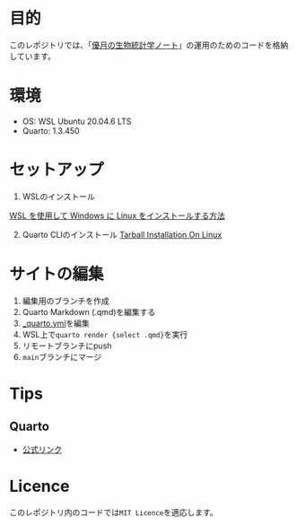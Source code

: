 # 目的

このレポジトリでは、「[優月の生物統計学ノート](https://yasuih777.github.io/qmds/)」の運用のためのコードを格納しています。

# 環境

- OS: WSL Ubuntu 20.04.6 LTS
- Quarto: 1.3.450  

# セットアップ

1. WSLのインストール

[WSL を使用して Windows に Linux をインストールする方法](https://learn.microsoft.com/ja-jp/windows/wsl/install)

2. Quarto CLIのインストール
[Tarball Installation On Linux](https://quarto.org/docs/download/tarball.html)

# サイトの編集

1. 編集用のブランチを作成
1. Quarto Markdown (.qmd)を編集する
1. [_quarto.yml](./_quarto.yml)を編集
1. WSL上で`quarto render {select .qmd}`を実行
1. リモートブランチにpush
1. `main`ブランチにマージ

# Tips

## Quarto
- [公式リンク](https://quarto.org/)

# Licence

このレポジトリ内のコードでは`MIT Licence`を適応します。
